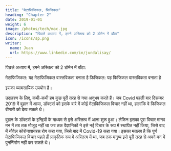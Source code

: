 ```yaml
---
title: "मेटाफिजिकल, फिजिकल"
heading: "Chapter 2"
date: 2019-01-01
weight: 6
image: /photos/tech/mac.jpg
description: "पिछले अध्याय में, हमने अस्तित्व को 2 डोमेन में बाँटा"
icon: /icons/sp.png
writer:
  name: Juan
  url: https://www.linkedin.com/in/jundalisay/
---
```




पिछले अध्याय में, हमने अस्तित्व को 2 डोमेन में बाँटा:

मेटाफिजिकल: यह मेटाफिजिकल वास्तविकता बनाता है
फिजिकल: यह फिजिकल वास्तविकता बनाता है

इसका व्यावसायिक उपयोग है।

उदाहरण के लिए, कभी-कभी हम कुछ पूरी तरह से नया अनुभव करते हैं। जब Covid पहली बार दिसम्बर 2019 में वुहान में आया, डॉक्टर्स को इसके बारे में कोई मेटाफिजिकल विचार नहीं था, हालांकि वे फिजिकल बीमारी को देख सकते थे।

वुहान के डॉक्टर्स के इन्द्रियों के माध्यम से इसे अस्तित्व में आना शुरू हुआ। लेकिन इसका पूरा विचार मानव मन में तब तक मौजूद नहीं था जब तक वैज्ञानिकों ने इसे नई विचार के रूप में स्थापित नहीं किया, जिसे बाद में नौवेल कोरोनावायरस रोग कहा गया, जिसे बाद में Covid-19 कहा गया। इसका मतलब है कि पूर्ण मेटाफिजिकल विचार पहले ही प्राकृतिक रूप में अस्तित्व में था, जब तक मनुष्य इसे पूरी तरह से अपने मन में पुनर्निर्माण नहीं कर सकते थे।